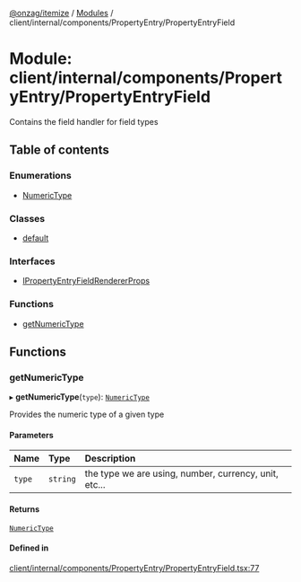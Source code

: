 [@onzag/itemize](../README.md) / [Modules](../modules.md) / client/internal/components/PropertyEntry/PropertyEntryField

# Module: client/internal/components/PropertyEntry/PropertyEntryField

Contains the field handler for field types

## Table of contents

### Enumerations

- [NumericType](../enums/client_internal_components_PropertyEntry_PropertyEntryField.NumericType.md)

### Classes

- [default](../classes/client_internal_components_PropertyEntry_PropertyEntryField.default.md)

### Interfaces

- [IPropertyEntryFieldRendererProps](../interfaces/client_internal_components_PropertyEntry_PropertyEntryField.IPropertyEntryFieldRendererProps.md)

### Functions

- [getNumericType](client_internal_components_PropertyEntry_PropertyEntryField.md#getnumerictype)

## Functions

### getNumericType

▸ **getNumericType**(`type`): [`NumericType`](../enums/client_internal_components_PropertyEntry_PropertyEntryField.NumericType.md)

Provides the numeric type of a given type

#### Parameters

| Name | Type | Description |
| :------ | :------ | :------ |
| `type` | `string` | the type we are using, number, currency, unit, etc... |

#### Returns

[`NumericType`](../enums/client_internal_components_PropertyEntry_PropertyEntryField.NumericType.md)

#### Defined in

[client/internal/components/PropertyEntry/PropertyEntryField.tsx:77](https://github.com/onzag/itemize/blob/59702dd5/client/internal/components/PropertyEntry/PropertyEntryField.tsx#L77)
